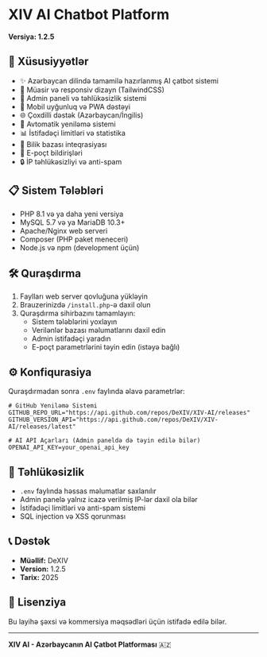 # XIV AI Chatbot Platform
**Versiya: 1.2.5**

## 🌟 Xüsusiyyətlər
- ✨ Azərbaycan dilində tamamilə hazırlanmış AI çatbot sistemi
- 🎨 Müasir və responsiv dizayn (TailwindCSS)
- 🔧 Admin paneli və təhlükəsizlik sistemi
- 📱 Mobil uyğunluq və PWA dəstəyi
- 🌐 Çoxdilli dəstək (Azərbaycan/İngilis)
- 🚀 Avtomatik yeniləmə sistemi
- 📊 İstifadəçi limitləri və statistika
- 💬 Bilik bazası inteqrasiyası
- 📧 E-poçt bildirişləri
- 🔒 İP təhlükəsizliyi və anti-spam

## 📋 Sistem Tələbləri
- PHP 8.1 və ya daha yeni versiya
- MySQL 5.7 və ya MariaDB 10.3+
- Apache/Nginx web serveri
- Composer (PHP paket meneceri)
- Node.js və npm (development üçün)

## 🛠 Quraşdırma
1. Faylları web server qovluğuna yükləyin
2. Brauzerinizdə `/install.php`-ə daxil olun
3. Quraşdırma sihirbazını tamamlayın:
   - Sistem tələblərini yoxlayın
   - Verilənlər bazası məlumatlarını daxil edin
   - Admin istifadəçi yaradın
   - E-poçt parametrlərini təyin edin (istəyə bağlı)

## ⚙️ Konfiqurasiya
Quraşdırmadan sonra `.env` faylında əlavə parametrlər:

```env
# GitHub Yeniləmə Sistemi
GITHUB_REPO_URL="https://api.github.com/repos/DeXIV/XIV-AI/releases"
GITHUB_VERSION_API="https://api.github.com/repos/DeXIV/XIV-AI/releases/latest"

# AI API Açarları (Admin paneldə də təyin edilə bilər)
OPENAI_API_KEY=your_openai_api_key
```

## 🔐 Təhlükəsizlik
- `.env` faylında həssas məlumatlar saxlanılır
- Admin panelə yalnız icazə verilmiş IP-lər daxil ola bilər
- İstifadəçi limitləri və anti-spam sistemi
- SQL injection və XSS qorunması

## 📞 Dəstək
- **Müəllif:** DeXIV
- **Version:** 1.2.5
- **Tarix:** 2025

## 📝 Lisenziya
Bu layihə şəxsi və kommersiya məqsədləri üçün istifadə edilə bilər.

---
**XIV AI - Azərbaycanın AI Çatbot Platforması** 🇦🇿